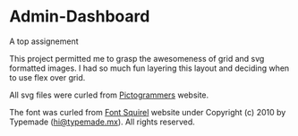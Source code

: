 # Admin-Dashboard
A top assignement

This project permitted me to grasp the awesomeness of grid and svg formatted images.
I had so much fun layering this layout and deciding when to use flex over grid.

All svg files were curled from <a href="https://pictogrammers.com/library/mdi/">Pictogrammers<a> website.

The font was curled from <a href="https://www.fontsquirrel.com/tools/webfont-generator">Font Squirel<a> website under Copyright (c) 2010 by Typemade (hi@typemade.mx). All rights reserved.
